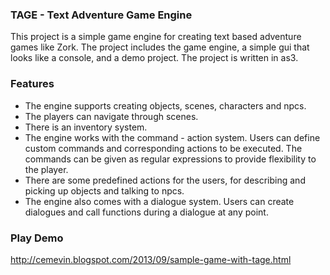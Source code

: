 ### TAGE - Text Adventure Game Engine ###

This project is a simple game engine for creating text based adventure games like Zork. The project includes the game engine, a simple gui that looks like a console, and a demo project. The project is written in as3.

### Features ###
  * The engine supports creating objects, scenes, characters and npcs.
  * The players can navigate through scenes.
  * There is an inventory system.
  * The engine works with the command - action system. Users can define custom commands and corresponding actions to be executed. The commands can be given as regular expressions to provide flexibility to the player.
  * There are some predefined actions for the users, for describing and picking up objects and talking to npcs.
  * The engine also comes with a dialogue system. Users can create dialogues and call functions during a dialogue at any point.

### Play Demo ###
http://cemevin.blogspot.com/2013/09/sample-game-with-tage.html